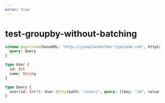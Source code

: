 ```yaml
---
error: true
---
```


# test-groupby-without-batching

```graphql @config
schema @upstream(baseURL: "http://jsonplaceholder.typicode.com", httpCache: 42) {
  query: Query
}

type User {
  id: Int
  name: String
}

type Query {
  user(id: Int!): User @http(path: "/users", query: [{key: "id", value: "{{.args.id}}"}], batchKey: ["id"])
}
```
